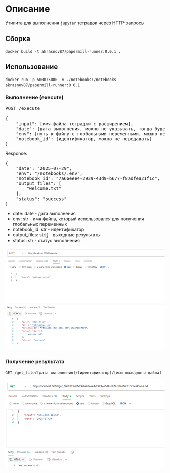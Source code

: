 # Описание

Утилита для выполнения `jupyter` тетрадок через HTTP-запросы

## Сборка

`docker build -t akrasnov87/papermill-runner:0.0.1 .`

## Использование
`docker run -p 5000:5000 -v ./notebooks:/notebooks akrasnov87/papermill-runner:0.0.1`

### Выполнение (execute)

<pre>
POST /execute

{
    "input": [имя файла тетрадки с расширением],
    "date": [дата выполнения, можно не указывать, тогда будет текущая],
    "env": [путь к файлу с глобальными переменными, можно не передавать],
    "notebook_id": [идентификатор, можно не передавать]
}
</pre>

Response:
<pre>
{
    "date": "2025-07-29",
    "env": "/notebooks/.env",
    "notebook_id": "7a66eee4-2929-43d9-b677-f8adfea21f1c",
    "output_files": [
        "welcome.txt"
    ],
    "status": "success"
}
</pre>

* date: date - дата выполнения
* env: str - имя файла, который использовался для получения глобальных переменных
* notebook_id: str - идентификатор
* output_files: str[] -  выходные результаты
* status: str - статус выполнения

![Пример запроса в postman](pics/pic1.png)

### Получение результата

`GET /get_file/[дата выполнения]/[идентификатор]/[имя выходного файла]`

![Пример запроса в postman](pics/pic2.png)